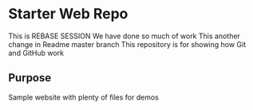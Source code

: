 # Starter Web Repo
This is REBASE SESSION
We have done so much of work 
This another change in Readme master branch
This repository is for showing how Git and GitHub work

## Purpose

Sample website with plenty of files for demos
